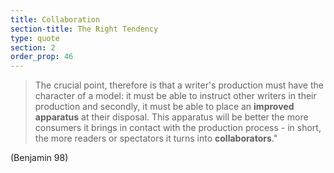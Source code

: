 ```yaml
---
title: Collaboration 
section-title: The Right Tendency
type: quote
section: 2
order_prop: 46
---
```


> The crucial point, therefore is that a writer's production must have the 
> character of a model: it must be able to instruct other writers in their 
> production and secondly, it must be able to place an **improved apparatus**
> at their disposal. This apparatus will be better the more consumers it 
> brings in contact with the production process - in short, the more readers
> or spectators it turns into **collaborators**."

(Benjamin 98)
